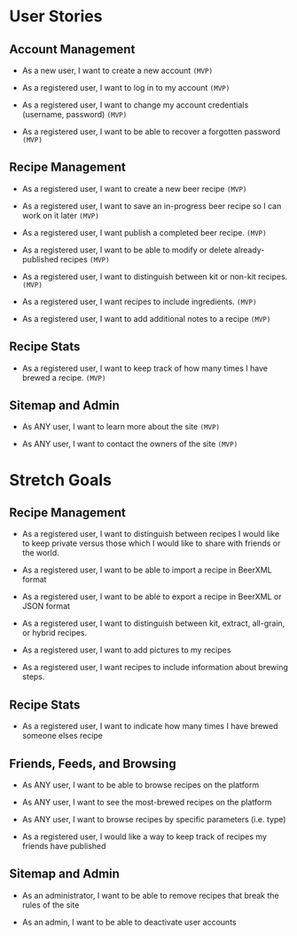# User Stories

## Account Management
- As a new user, I want to create a new account `(MVP)`

- As a registered user, I want to log in to my account `(MVP)`

- As a registered user, I want to change my account credentials (username, password) `(MVP)`

- As a registered user, I want to be able to recover a forgotten password `(MVP)`

## Recipe Management
- As a registered user, I want to create a new beer recipe `(MVP)`

- As a registered user, I want to save an in-progress beer recipe so I can work on it later `(MVP)`

- As a registered user, I want publish a completed beer recipe. `(MVP)`

- As a registered user, I want to be able to modify or delete already-published recipes `(MVP)`

- As a registered user, I want to distinguish between kit or non-kit recipes. `(MVP)`

- As a registered user, I want recipes to include ingredients. `(MVP)`

- As a registered user, I want to add additional notes to a recipe `(MVP)`

## Recipe Stats
- As a registered user, I want to keep track of how many times I have brewed a recipe. `(MVP)`

## Sitemap and Admin

- As ANY user, I want to learn more about the site `(MVP)`

- As ANY user, I want to contact the owners of the site `(MVP)`

# Stretch Goals

## Recipe Management

- As a registered user, I want to distinguish between recipes I would like to keep private versus those which I would like to share with friends or the world.

- As a registered user, I want to be able to import a recipe in BeerXML format

- As a registered user, I want to be able to export a recipe in BeerXML or JSON format

- As a registered user, I want to distinguish between kit, extract, all-grain, or hybrid recipes.

- As a registered user, I want to add pictures to my recipes

- As a registered user, I want recipes to include information about brewing steps.

## Recipe Stats

- As a registered user, I want to indicate how many times I have brewed someone elses recipe

## Friends, Feeds, and Browsing

- As ANY user, I want to be able to browse recipes on the platform

- As ANY user, I want to see the most-brewed recipes on the platform

- As ANY user, I want to browse recipes by specific parameters (i.e. type)

- As a registered user, I would like a way to keep track of recipes my friends have published

## Sitemap and Admin

- As an administrator, I want to be able to remove recipes that break the rules of the site

- As an admin, I want to be able to deactivate user accounts

